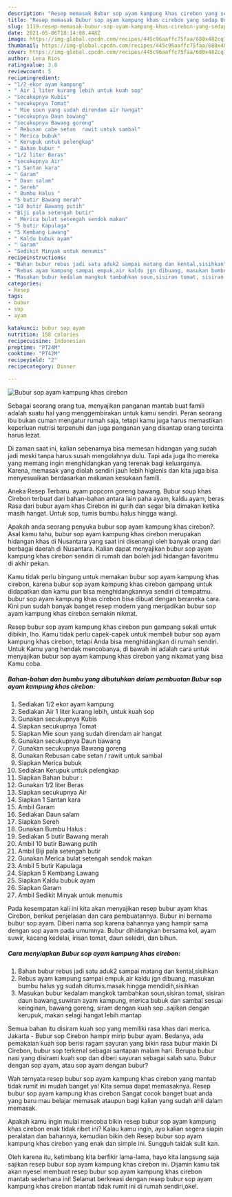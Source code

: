 ```yaml
---
description: "Resep memasak Bubur sop ayam kampung khas cirebon yang sedap Untuk Jualan"
title: "Resep memasak Bubur sop ayam kampung khas cirebon yang sedap Untuk Jualan"
slug: 1119-resep-memasak-bubur-sop-ayam-kampung-khas-cirebon-yang-sedap-untuk-jualan
date: 2021-05-06T18:14:08.448Z
image: https://img-global.cpcdn.com/recipes/445c96aaffc75faa/680x482cq70/bubur-sop-ayam-kampung-khas-cirebon-foto-resep-utama.jpg
thumbnail: https://img-global.cpcdn.com/recipes/445c96aaffc75faa/680x482cq70/bubur-sop-ayam-kampung-khas-cirebon-foto-resep-utama.jpg
cover: https://img-global.cpcdn.com/recipes/445c96aaffc75faa/680x482cq70/bubur-sop-ayam-kampung-khas-cirebon-foto-resep-utama.jpg
author: Lena Rios
ratingvalue: 3.8
reviewcount: 5
recipeingredient:
- "1/2 ekor ayam kampung"
- " Air 1 liter kurang lebih untuk kuah sop"
- "secukupnya Kubis"
- "secukupnya Tomat"
- " Mie soun yang sudah direndam air hangat"
- "secukupnya Daun bawang"
- "secukupnya Bawang goreng"
- " Rebusan cabe setan  rawit untuk sambal"
- " Merica bubuk"
- " Kerupuk untuk pelengkap"
- " Bahan bubur "
- "1/2 liter Beras"
- "secukupnya Air"
- "1 Santan kara"
- " Garam"
- " Daun salam"
- " Sereh"
- " Bumbu Halus "
- "5 butir Bawang merah"
- "10 butir Bawang putih"
- "Biji pala setengah butir"
- " Merica bulat setengah sendok makan"
- "5 butir Kapulaga"
- "5 Kembang Lawang"
- " Kaldu bubuk ayam"
- " Garam"
- "Sedikit Minyak untuk menumis"
recipeinstructions:
- "Bahan bubur rebus jadi satu aduk2 sampai matang dan kental,sisihkan"
- "Rebus ayam kampung sampai empuk,air kaldu jgn dibuang, masukan bumbu halus yg sudah ditumis.masak hingga mendidih,sisihkan"
- "Masukan bubur kedalam mangkok tambahkan soun,sisiran tomat, sisiran daun bawang,suwiran ayam kampung, merica bubuk dan sambal sesuai keinginan, bawang goreng, siram dengan kuah sop..sajikan dengan kerupuk, makan selagi hangat lebih mantap"
categories:
- Resep
tags:
- bubur
- sop
- ayam

katakunci: bubur sop ayam 
nutrition: 158 calories
recipecuisine: Indonesian
preptime: "PT24M"
cooktime: "PT42M"
recipeyield: "2"
recipecategory: Dinner

---
```



![Bubur sop ayam kampung khas cirebon](https://img-global.cpcdn.com/recipes/445c96aaffc75faa/680x482cq70/bubur-sop-ayam-kampung-khas-cirebon-foto-resep-utama.jpg)

Sebagai seorang orang tua, menyajikan panganan mantab buat famili adalah suatu hal yang menggembirakan untuk kamu sendiri. Peran seorang ibu bukan cuman mengatur rumah saja, tetapi kamu juga harus memastikan keperluan nutrisi terpenuhi dan juga panganan yang disantap orang tercinta harus lezat.

Di zaman  saat ini, kalian sebenarnya bisa memesan hidangan yang sudah jadi meski tanpa harus susah mengolahnya dulu. Tapi ada juga lho mereka yang memang ingin menghidangkan yang terenak bagi keluarganya. Karena, memasak yang diolah sendiri jauh lebih higienis dan kita juga bisa menyesuaikan berdasarkan makanan kesukaan famili. 

Aneka Resep Terbaru. ayam popcorn goreng bawang. Bubur soup khas Cirebon terbuat dari bahan-bahan antara lain paha ayam, kaldu ayam, beras Rasa dari bubur ayam khas Cirebon ini gurih dan segar bila dimakan ketika masih hangat. Untuk sop, tumis bumbu halus hingga wangi.

Apakah anda seorang penyuka bubur sop ayam kampung khas cirebon?. Asal kamu tahu, bubur sop ayam kampung khas cirebon merupakan hidangan khas di Nusantara yang saat ini disenangi oleh banyak orang dari berbagai daerah di Nusantara. Kalian dapat menyajikan bubur sop ayam kampung khas cirebon sendiri di rumah dan boleh jadi hidangan favoritmu di akhir pekan.

Kamu tidak perlu bingung untuk memakan bubur sop ayam kampung khas cirebon, karena bubur sop ayam kampung khas cirebon gampang untuk didapatkan dan kamu pun bisa menghidangkannya sendiri di tempatmu. bubur sop ayam kampung khas cirebon bisa dibuat dengan beraneka cara. Kini pun sudah banyak banget resep modern yang menjadikan bubur sop ayam kampung khas cirebon semakin nikmat.

Resep bubur sop ayam kampung khas cirebon pun gampang sekali untuk dibikin, lho. Kamu tidak perlu capek-capek untuk membeli bubur sop ayam kampung khas cirebon, tetapi Anda bisa menghidangkan di rumah sendiri. Untuk Kamu yang hendak mencobanya, di bawah ini adalah cara untuk menyajikan bubur sop ayam kampung khas cirebon yang nikamat yang bisa Kamu coba.

<!--inarticleads1-->

##### Bahan-bahan dan bumbu yang dibutuhkan dalam pembuatan Bubur sop ayam kampung khas cirebon:

1. Sediakan 1/2 ekor ayam kampung
1. Sediakan  Air 1 liter kurang lebih, untuk kuah sop
1. Gunakan secukupnya Kubis
1. Siapkan secukupnya Tomat
1. Siapkan  Mie soun yang sudah direndam air hangat
1. Gunakan secukupnya Daun bawang
1. Gunakan secukupnya Bawang goreng
1. Gunakan  Rebusan cabe setan / rawit untuk sambal
1. Siapkan  Merica bubuk
1. Sediakan  Kerupuk untuk pelengkap
1. Siapkan  Bahan bubur :
1. Gunakan 1/2 liter Beras
1. Siapkan secukupnya Air
1. Siapkan 1 Santan kara
1. Ambil  Garam
1. Sediakan  Daun salam
1. Siapkan  Sereh
1. Gunakan  Bumbu Halus :
1. Sediakan 5 butir Bawang merah
1. Ambil 10 butir Bawang putih
1. Ambil Biji pala setengah butir
1. Gunakan  Merica bulat setengah sendok makan
1. Ambil 5 butir Kapulaga
1. Siapkan 5 Kembang Lawang
1. Siapkan  Kaldu bubuk ayam
1. Siapkan  Garam
1. Ambil Sedikit Minyak untuk menumis


Pada kesempatan kali ini kita akan menyajikan resep bubur ayam khas Cirebon, berikut penjelasan dan cara pembuatannya. Bubur ini bernama bubur sop ayam. Diberi nama sop karena bahannya yang hampir sama dengan sop ayam pada umumnya. Bubur dihidangkan bersama kol, ayam suwir, kacang kedelai, irisan tomat, daun seledri, dan bihun. 

<!--inarticleads2-->

##### Cara menyiapkan Bubur sop ayam kampung khas cirebon:

1. Bahan bubur rebus jadi satu aduk2 sampai matang dan kental,sisihkan
1. Rebus ayam kampung sampai empuk,air kaldu jgn dibuang, masukan bumbu halus yg sudah ditumis.masak hingga mendidih,sisihkan
1. Masukan bubur kedalam mangkok tambahkan soun,sisiran tomat, sisiran daun bawang,suwiran ayam kampung, merica bubuk dan sambal sesuai keinginan, bawang goreng, siram dengan kuah sop..sajikan dengan kerupuk, makan selagi hangat lebih mantap


Semua bahan itu disiram kuah sop yang memiliki rasa khas dari merica. Jakarta - Bubur sop Cirebon hampir mirip bubur ayam. Bedanya, ada pemakaian kuah sop berisi ragam sayuran yang bikin rasa bubur makin Di Cirebon, bubur sop terkenal sebagai santapan malam hari. Berupa bubur nasi yang disirami kuah sop dan diberi sayuran sebagai salah satu. Bubur dengan sop ayam, atau sop ayam dengan bubur? 

Wah ternyata resep bubur sop ayam kampung khas cirebon yang mantab tidak rumit ini mudah banget ya! Kita semua dapat memasaknya. Resep bubur sop ayam kampung khas cirebon Sangat cocok banget buat anda yang baru mau belajar memasak ataupun bagi kalian yang sudah ahli dalam memasak.

Apakah kamu ingin mulai mencoba bikin resep bubur sop ayam kampung khas cirebon enak tidak ribet ini? Kalau kamu ingin, ayo kalian segera siapin peralatan dan bahannya, kemudian bikin deh Resep bubur sop ayam kampung khas cirebon yang enak dan simple ini. Sungguh taidak sulit kan. 

Oleh karena itu, ketimbang kita berfikir lama-lama, hayo kita langsung saja sajikan resep bubur sop ayam kampung khas cirebon ini. Dijamin kamu tak akan nyesel membuat resep bubur sop ayam kampung khas cirebon mantab sederhana ini! Selamat berkreasi dengan resep bubur sop ayam kampung khas cirebon mantab tidak rumit ini di rumah sendiri,oke!.

